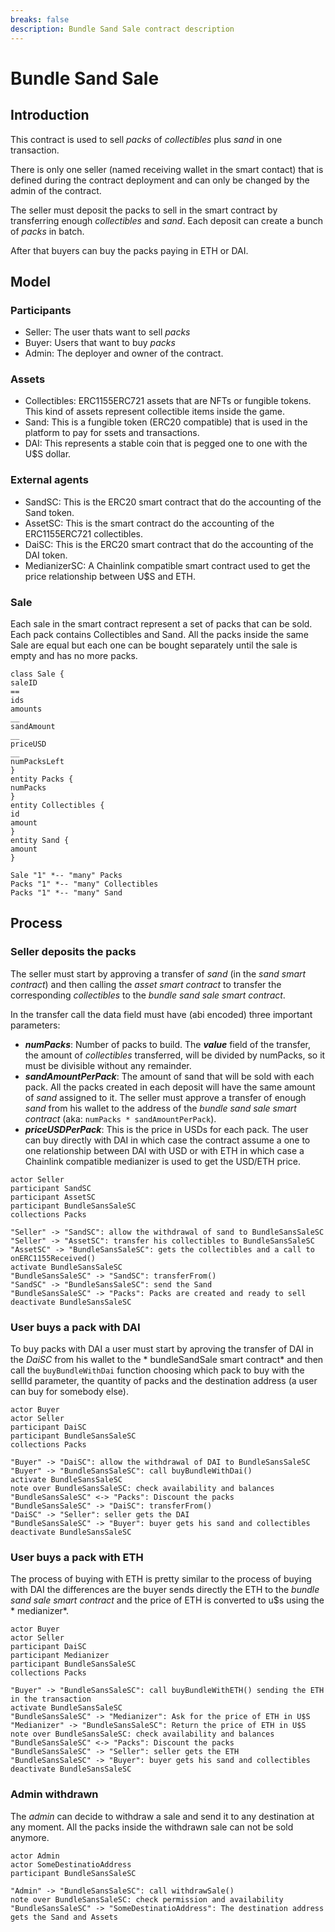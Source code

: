 ```yaml
---
breaks: false
description: Bundle Sand Sale contract description
---
```


# Bundle Sand Sale

## Introduction

This contract is used to sell *packs* of *collectibles* plus *sand* in one transaction.

There is only one seller (named receiving wallet in the smart contact) that is defined during the contract deployment
and can only be changed by the admin of the contract.

The seller must deposit the packs to sell in the smart contract by transferring enough *collectibles* and *sand*. Each
deposit can create a bunch of *packs* in batch.

After that buyers can buy the packs paying in ETH or DAI.

## Model

### Participants

- Seller: The user thats want to sell *packs*
- Buyer: Users that want to buy *packs*
- Admin: The deployer and owner of the contract.

### Assets

- Collectibles: ERC1155ERC721 assets that are NFTs or fungible tokens. This kind of assets represent collectible items
  inside the game.
- Sand: This is a fungible token (ERC20 compatible) that is used in the platform to pay for ssets and transactions.
- DAI: This represents a stable coin that is pegged one to one with the U$S dollar.

### External agents

- SandSC: This is the ERC20 smart contract that do the accounting of the Sand token.
- AssetSC: This is the smart contract do the accounting of the ERC1155ERC721 collectibles.
- DaiSC: This is the ERC20 smart contract that do the accounting of the DAI token.
- MedianizerSC: A Chainlink compatible smart contract used to get the price relationship between U$S and ETH.

### Sale

Each sale in the smart contract represent a set of packs that can be sold. Each pack contains Collectibles and Sand. All
the packs inside the same Sale are equal but each one can be bought separately until the sale is empty and has no more
packs.

```plantuml
class Sale {
saleID
==
ids
amounts
__
sandAmount
__
priceUSD
__
numPacksLeft
}
entity Packs {
numPacks
}
entity Collectibles {
id
amount
}
entity Sand {
amount
}

Sale "1" *-- "many" Packs
Packs "1" *-- "many" Collectibles
Packs "1" *-- "many" Sand
```

## Process

### Seller deposits the packs

The seller must start by approving a transfer of *sand* (in the *sand smart contract*) and then calling the *asset smart
contract* to transfer the corresponding *collectibles* to the *bundle sand sale smart contract*.

In the transfer call the data field must have (abi encoded) three important parameters:

- ***numPacks***: Number of packs to build. The ***value*** field of the transfer, the amount of *collectibles*
  transferred, will be divided by numPacks, so it must be divisible without any remainder.
- ***sandAmountPerPack***: The amount of sand that will be sold with each pack. All the packs created in each deposit
  will have the same amount of *sand* assigned to it. The seller must approve a transfer of enough *sand* from his
  wallet to the address of the *bundle sand sale smart contract* (aka: `numPacks * sandAmountPerPack`).
- ***priceUSDPerPack***: This is the price in USDs for each pack. The user can buy directly with DAI in which case the
  contract assume a one to one relationship between DAI with USD or with ETH in which case a Chainlink compatible
  medianizer is used to get the USD/ETH price.

```plantuml
actor Seller
participant SandSC
participant AssetSC
participant BundleSansSaleSC
collections Packs

"Seller" -> "SandSC": allow the withdrawal of sand to BundleSansSaleSC  
"Seller" -> "AssetSC": transfer his collectibles to BundleSansSaleSC
"AssetSC" -> "BundleSansSaleSC": gets the collectibles and a call to onERC1155Received()
activate BundleSansSaleSC
"BundleSansSaleSC" -> "SandSC": transferFrom()
"SandSC" -> "BundleSansSaleSC": send the Sand
"BundleSansSaleSC" -> "Packs": Packs are created and ready to sell
deactivate BundleSansSaleSC
```

### User buys a pack with DAI

To buy packs with DAI a user must start by aproving the transfer of DAI in the *DaiSC* from his wallet to the *
bundleSandSale smart contract* and then call the `buyBundleWithDai` function choosing which pack to buy with the sellId
parameter, the quantity of packs and the destination address (a user can buy for somebody else).

```plantuml
actor Buyer
actor Seller
participant DaiSC
participant BundleSansSaleSC
collections Packs

"Buyer" -> "DaiSC": allow the withdrawal of DAI to BundleSansSaleSC  
"Buyer" -> "BundleSansSaleSC": call buyBundleWithDai()
activate BundleSansSaleSC
note over BundleSansSaleSC: check availability and balances
"BundleSansSaleSC" <-> "Packs": Discount the packs
"BundleSansSaleSC" -> "DaiSC": transferFrom()
"DaiSC" -> "Seller": seller gets the DAI
"BundleSansSaleSC" -> "Buyer": buyer gets his sand and collectibles
deactivate BundleSansSaleSC
```

### User buys a pack with ETH

The process of buying with ETH is pretty similar to the process of buying with DAI the differences are the buyer sends
directly the ETH to the *bundle sand sale smart contract* and the price of ETH is converted to u$s using the *
medianizer*.

```plantuml
actor Buyer
actor Seller
participant DaiSC
participant Medianizer
participant BundleSansSaleSC
collections Packs

"Buyer" -> "BundleSansSaleSC": call buyBundleWithETH() sending the ETH in the transaction
activate BundleSansSaleSC
"BundleSansSaleSC" -> "Medianizer": Ask for the price of ETH in U$S
"Medianizer" -> "BundleSansSaleSC": Return the price of ETH in U$S
note over BundleSansSaleSC: check availability and balances
"BundleSansSaleSC" <-> "Packs": Discount the packs
"BundleSansSaleSC" -> "Seller": seller gets the ETH
"BundleSansSaleSC" -> "Buyer": buyer gets his sand and collectibles
deactivate BundleSansSaleSC
```

### Admin withdrawn

The *admin* can decide to withdraw a sale and send it to any destination at any moment. All the packs inside the
withdrawn sale can not be sold anymore.

```plantuml
actor Admin
actor SomeDestinatioAddress
participant BundleSansSaleSC

"Admin" -> "BundleSansSaleSC": call withdrawSale()
note over BundleSansSaleSC: check permission and availability
"BundleSansSaleSC" -> "SomeDestinatioAddress": The destination address gets the Sand and Assets
```
